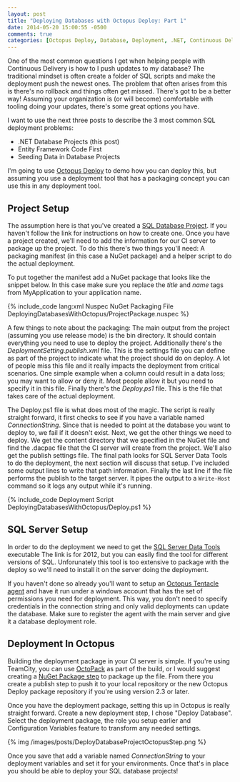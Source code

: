 ```yaml
---
layout: post
title: "Deploying Databases with Octopus Deploy: Part 1"
date: 2014-05-20 15:00:55 -0500
comments: true
categories: [Octopus Deploy, Database, Deployment, .NET, Continuous Delivery]  
---
```


One of the most common questions I get when helping people with Continuous Delivery is how to I push updates to my database? The traditional mindset is often create a folder of SQL scripts and make the deployment push the newest ones. The problem that often arises from this is there's no rollback and things often get missed. There's got to be a better way! Assuming your organization is (or will become) comfortable with tooling doing your updates, there's some great options you have. 

I want to use the next three posts to describe the 3 most common SQL deployment problems:

- .NET Database Projects (this post)
- Entity Framework Code First
- Seeding Data in Database Projects

I'm going to use [Octopus Deploy](http://www.octopusdeploy.com "Octopus Deploy") to demo how you can deploy this, but assuming you use a deployment tool that has a packaging concept you can use this in any deployment tool.

## Project Setup ##
The assumption here is that you've created a [SQL Database Project](http://msdn.microsoft.com/en-us/library/hh272702.aspx "SQL Database Project"). If you haven't follow the link for instructions on how to create one. Once you have a project created, we'll need to add the information for our CI server to package up the project. To do this there's two things you'll need: A packaging manifest (in this case a NuGet package) and a helper script to do the actual deployment.

To put together the manifest add a NuGet package that looks like the snippet below. In this case make sure you replace the *title* and *name* tags from MyApplication to your application name.

{% include_code lang:xml Nuspec NuGet Packaging File DeployingDatabasesWithOctopus/ProjectPackage.nuspec %}

A few things to note about the packaging: The main output from the project (assuming you use release mode) is the bin directory. It should contain everything you need to use to deploy the project. Additionally there's the *DeploymentSetting.publish.xml* file. This is the settings file you can define as part of the project to indicate what the project should do on deploy. A lot of people miss this file and it really impacts the deployment from critical scenarios. One simple example when a column could result in a data loss; you may want to allow or deny it. Most people allow it but you need to specify it in this file. Finally there's the *Deploy.ps1* file. This is the file that takes care of the actual deployment. 

The Deploy.ps1 file is what does most of the magic. The script is really straight forward, it first checks to see if you have a variable named *ConnectionString*. Since that is needed to point at the database you want to deploy to, we fail if it doesn't exist. Next, we get the other things we need to deploy. We get the content directory that we specified in the NuGet file and find the .dacpac file that the CI server will create from the project. We'll also get the publish settings file. The final path looks for SQL Server Data Tools to do the deployment, the next section will discuss that setup. I've included some output lines to write that path information. Finally the last line if the file performs the publish to the target server. It pipes the output to a `Write-Host` command so it logs any output while it's running.

{% include_code Deployment Script DeployingDatabasesWithOctopus/Deploy.ps1 %}

## SQL Server Setup ##

In order to do the deployment we need to get the [SQL Server Data Tools](http://www.microsoft.com/en-us/download/details.aspx?id=38818) executable The link is for 2012, but you can easily find the tool for different versions of SQL. Unforunately this tool is too extensive to package with the deploy so we'll need to install it on the server doing the deployment.

If you haven't done so already you'll want to setup an [Octopus Tentacle agent](http://docs.octopusdeploy.com/display/OD/Installing+Tentacles) and have it run under a windows account that has the set of permissions you need for deployment. This way, you don't need to specify credentials in the connection string and only valid deployments can update the database. Make sure to register the agent with the main server and give it a database deployment role.

## Deployment In Octopus ##
Building the deployment package in your CI server is simple. If you're using TeamCity, you can use [OctoPack](http://docs.octopusdeploy.com/display/OD/TeamCity) as part of the build, or I would suggest creating a [NuGet Package step](http://confluence.jetbrains.com/display/TCD8/NuGet+Pack) to package up the file. From there you create a publish step to push it to your local repository or the new Octopus Deploy package repository if you're using version 2.3 or later.

Once you have the deployment package, setting this up in Octopus is really straight forward. Create a new deployment step, I chose "Deploy Database". Select the deployment package, the role you setup earlier and Configuration Variables feature to transform any needed settings.

{% img /images/posts/DeployDatabaseProjectOctopusStep.png %}

Once you save that add a variable named *ConnectionString* to your deployment variables and set it for your environments. Once that's in place you should be able to deploy your SQL database projects!
